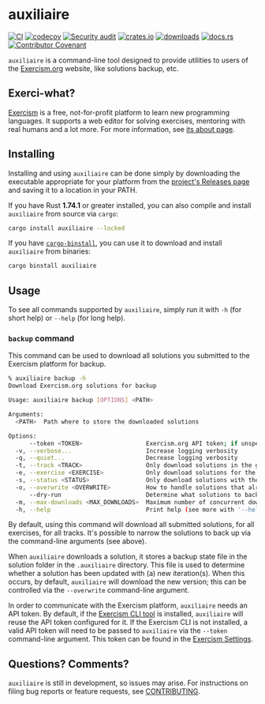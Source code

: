 # auxiliaire

[![CI](https://github.com/clechasseur/auxiliaire/actions/workflows/ci.yml/badge.svg?branch=main&event=push)](https://github.com/clechasseur/auxiliaire/actions/workflows/ci.yml) [![codecov](https://codecov.io/gh/clechasseur/auxiliaire/graph/badge.svg?token=roYWrCvQVx)](https://codecov.io/gh/clechasseur/auxiliaire) [![Security audit](https://github.com/clechasseur/auxiliaire/actions/workflows/audit-check.yml/badge.svg?branch=main)](https://github.com/clechasseur/auxiliaire/actions/workflows/audit-check.yml) [![crates.io](https://img.shields.io/crates/v/auxiliaire.svg)](https://crates.io/crates/auxiliaire) [![downloads](https://img.shields.io/crates/d/auxiliaire.svg)](https://crates.io/crates/auxiliaire) [![docs.rs](https://img.shields.io/badge/docs-latest-blue.svg)](https://docs.rs/auxiliaire) [![Contributor Covenant](https://img.shields.io/badge/Contributor%20Covenant-2.1-4baaaa.svg)](CODE_OF_CONDUCT.md)

`auxiliaire` is a command-line tool designed to provide utilities to users of the [Exercism.org](https://exercism.org) website, like solutions backup, etc.

## Exerci-what?

[Exercism](https://exercism.org) is a free, not-for-profit platform to learn new programming languages.
It supports a web editor for solving exercises, mentoring with real humans and a lot more.
For more information, see [its about page](https://exercism.org/about).

## Installing

Installing and using `auxiliaire` can be done simply by downloading the executable appropriate for your platform from the [project's Releases page](https://github.com/clechasseur/auxiliaire/releases) and saving it to a location in your PATH.

If you have Rust **1.74.1** or greater installed, you can also compile and install `auxiliaire` from source via `cargo`:

```sh
cargo install auxiliaire --locked
```

If you have [`cargo-binstall`](https://github.com/cargo-bins/cargo-binstall), you can use it to download and install `auxiliaire` from binaries:

```sh
cargo binstall auxiliaire
```

## Usage

To see all commands supported by `auxiliaire`, simply run it with `-h` (for short help) or `--help` (for long help).

### `backup` command

This command can be used to download all solutions you submitted to the Exercism platform for backup.

```sh
% auxiliaire backup -h
Download Exercism.org solutions for backup

Usage: auxiliaire backup [OPTIONS] <PATH>

Arguments:
  <PATH>  Path where to store the downloaded solutions

Options:
      --token <TOKEN>                  Exercism.org API token; if unspecified, CLI token will be used instead
  -v, --verbose...                     Increase logging verbosity
  -q, --quiet...                       Decrease logging verbosity
  -t, --track <TRACK>                  Only download solutions in the given track(s) (can be used multiple times)
  -e, --exercise <EXERCISE>            Only download solutions for the given exercise(s) (can be used multiple times)
  -s, --status <STATUS>                Only download solutions with the given status (or greater) [default: submitted] [possible values: submitted, completed, published]
  -o, --overwrite <OVERWRITE>          How to handle solutions that already exist on disk [default: if-newer] [possible values: always, if-newer, never]
      --dry-run                        Determine what solutions to backup without downloading them
  -m, --max-downloads <MAX_DOWNLOADS>  Maximum number of concurrent downloads [default: 4]
  -h, --help                           Print help (see more with '--help')
```

By default, using this command will download all submitted solutions, for all exercises, for all tracks.
It's possible to narrow the solutions to back up via the command-line arguments (see above).

When `auxiliaire` downloads a solution, it stores a backup state file in the solution folder in the `.auxiliaire` directory.
This file is used to determine whether a solution has been updated with (a) new iteration(s).
When this occurs, by default, `auxiliaire` will download the new version; this can be controlled via the `--overwrite` command-line argument.

In order to communicate with the Exercism platform, `auxiliaire` needs an API token.
By default, if the [Exercism CLI tool](https://exercism.org/docs/using/solving-exercises/working-locally) is installed, `auxiliaire` will reuse the API token configured for it.
If the Exercism CLI is not installed, a valid API token will need to be passed to `auxiliaire` via the `--token` command-line argument.
This token can be found in the [Exercism Settings](https://exercism.org/settings/api_cli).

## Questions? Comments?

`auxiliaire` is still in development, so issues may arise.
For instructions on filing bug reports or feature requests, see [CONTRIBUTING](./CONTRIBUTING.md).

